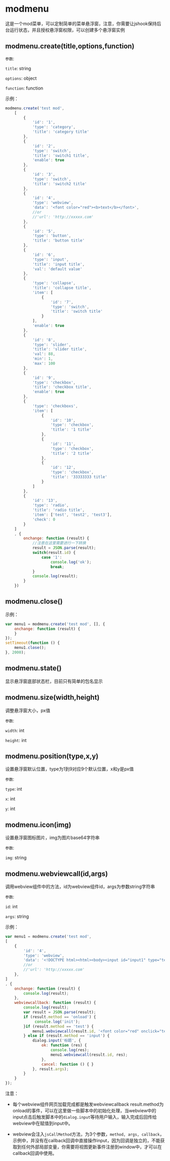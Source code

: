 # modmenu

这是一个mod菜单，可以定制简单的菜单悬浮窗，注意，你需要让jshook保持后台运行状态，并且授权悬浮窗权限，可以创建多个悬浮窗实例

## modmenu.create(title,options,function)

`参数`:

`title`: string

`options`: object

`function`: function

示例：

```javascript
modmenu.create('test mod',
    [
        {
            'id': '1',
            'type': 'category',
            'title': 'category title'
        },
        {
            'id': '2',
            'type': 'switch',
            'title': 'switch1 title',
            'enable': true
        },
        {
            'id': '3',
            'type': 'switch',
            'title': 'switch2 title'
        },
        {
            'id': '4',
            'type': 'webview',
            'data': '<font color="red"><b>text</b></font>',
            //or
            //'url': 'http://xxxxx.com'
        },
        {
            'id': '5',
            'type': 'button',
            'title': 'button title'
        },
        {
            'id': '6',
            'type': 'input',
            'title': 'input title',
            'val': 'default value'
        },
        {
            'type': 'collapse',
            'title': 'collapse title',
            'item': [
                {
                    'id': '7',
                    'type': 'switch',
                    'title': 'switch title'
                }
            ],
            'enable': true
        },
        {
            'id': '8',
            'type': 'slider',
            'title': 'slider title',
            'val': 88,
            'min': 1,
            'max': 100
        },
        {
            'id': '9',
            'type': 'checkbox',
            'title': 'checkbox title',
            'enable': true
        },
        {
            'type': 'checkboxs',
            'item': [
                {
                    'id': '10',
                    'type': 'checkbox',
                    'title': '1 title'
                },
                {
                    'id': '11',
                    'type': 'checkbox',
                    'title': '2 title'
                },
                {
                    'id': '12',
                    'type': 'checkbox',
                    'title': '33333333 title'
                }
            ]
        },
        {
            'id': '13',
            'type': 'radio',
            'title': 'radio title',
            'item': ['test', 'test2', 'test3'],
            'check': 0
        }
    ]
    , {
        onchange: function (result) {
            //注意在这里需要进行一下转换
            result = JSON.parse(result);
            switch(result.id) {
                case '1':
                    console.log('ok');
                    break;
            }
            console.log(result);
        }
    })
```

## modmenu.close()

示例：

```javascript
var menu1 = modmenu.create('test mod', [], {
    onchange: function (result) {
    }
});
setTimeout(function () {
    menu1.close();
}, 2000);
```

## modmenu.state()

显示悬浮窗底部状态栏，目前只有简单的包名显示

## modmenu.size(width,height)

调整悬浮窗大小，px值

`参数`:

`width`: int

`height`: int

## modmenu.position(type,x,y)

设置悬浮窗默认位置，type为1到9对应9个默认位置，x和y是px值

`参数`:

`type`: int

`x`: int

`y`: int

## modmenu.icon(img)

设置悬浮窗图标图片，img为图片base64字符串

`参数`:

`img`: string

## modmenu.webviewcall(id,args)

调用webview组件中的方法，id为webview组件id，args为参数string字符串

`参数`:

`id`: int

`args`: string

示例：

```javascript
var menu1 = modmenu.create('test mod',
[
    {
        'id': '4',
        'type': 'webview',
        'data': '<!DOCTYPE html><html><body><input id="input1" type="text" value="123" /><div id="test"><font color="red" onclick="test();"><b>点我</b></font></div><script>window.inputset = function(res){document.getElementById("input1").value = res}; document.getElementById("input1").addEventListener("click", function() {    jsCallMethod("input",document.getElementById("input1").value,function(res){inputset(res);});  });function test(){jsCallMethod("test","time: ",function(a){document.getElementById("test").innerHTML = a;});}</script></body></html>',
        //or
        //'url': 'http://xxxxx.com'
    },
]
, {
    onchange: function (result) {
        console.log(result);
    },
    webviewcallback: function (result) {
        console.log(result);
        var result = JSON.parse(result);
        if (result.method == 'onload') {
             console.log('init');
        }if (result.method == 'test') {
            menu1.webviewcall(result.id, '<font color="red" onclick="test();"><b>点我后：' + result.args + new Date().getTime() + '</b></font>');
        } else if (result.method == 'input') {
            dialog.input('标题', {
                ok: function (res) {
                    console.log(res);
                    menu1.webviewcall(result.id, res);
                },
                cancel: function () { }
            }, result.args);
        }
    }
});
```

注意：

- 每个webview组件网页加载完成都是触发webviewcallback result.method为onload的事件，可以在这里做一些脚本中的初始化处理，当webview中的input点击后触发脚本中的`dialog.input`等待用户输入，输入完成后回传给webview中在赋值到input中。

- webview会注入`jsCallMethod`方法，为3个参数，`method, args, callback`，示例中，并没有在callback回调中直接操作input，因为回调是独立的，不能获取到任何外部局部变量，你需要将视图更新事件注册到window中，才可以在callback回调中使用。
